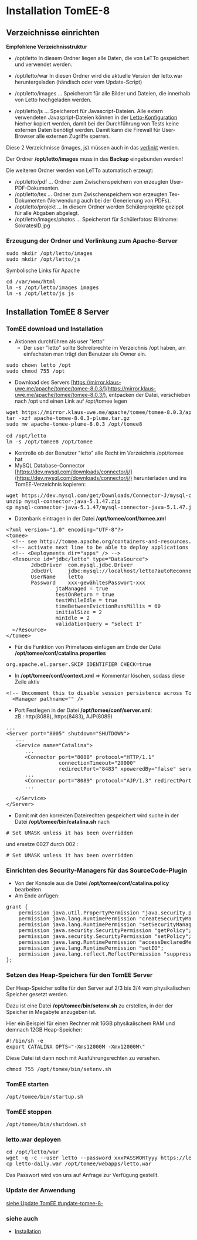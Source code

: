 # Installation TomEE-8
##  Verzeichnisse einrichten
**Empfohlene Verzeichnisstruktur**
* /opt/letto 
In diesem Ordner liegen alle Daten, die von LeTTo gespeichert und verwendet werden.

* /opt/letto/war 
In diesen Ordner wird die aktuelle Version der letto.war heruntergeladen (händisch oder vom Update-Script)

* /opt/letto/images ... Speicherort für alle Bilder und Dateien, die innerhalb von Letto hochgeladen werden.
* /opt/letto/js ... Speicherort für Javascript-Dateien. Alle extern verwendeten Javaspript-Dateien können in der [Letto-Konfiguration](/notimplemented/index.md) hierher kopiert werden, damit bei der Durchführung von Tests keine externen Daten benötigt werden. Damit kann die Firewall für User-Browser alle externen Zugriffe sperren.

Diese 2 Verzeichnisse (images, js) müssen auch in das [verlinkt](Apache|Apache-Base-Verzeichnis) werden.

Der Ordner **/opt/letto/images** muss in das **Backup** eingebunden werden!

Die weiteren Ordner werden von LeTTo automatisch erzeugt:
* /opt/letto/pdf ... Ordner zum Zwischenspeichern von erzeugten User-PDF-Dokumenten.
* /opt/letto/tex ... Ordner zum Zwischenspeichern von erzeugten Tex-Dokumenten (Verwendung auch bei der Generierung von PDFs).
* /opt/letto/projekt ... In diesem Ordner werden Schülerprojekte gezippt für alle Abgaben abgelegt.
* /opt/letto/images/photos ... Speicherort für Schülerfotos: Bildname: SokratesID.jpg

### Erzeugung der Ordner und Verlinkung zum Apache-Server
<pre>
sudo mkdir /opt/letto/images
sudo mkdir /opt/letto/js
</pre>

Symbolische Links für Apache
<pre>
cd /var/www/html
ln -s /opt/letto/images images
ln -s /opt/letto/js js
</pre>

##  Installation TomEE 8 Server

###  TomEE download und Installation
* Aktionen durchführen als user "letto"
  * Der user "letto" sollte Schreibrechte im Verzeichnis /opt haben, am einfachsten man trägt den Benutzer als Owner ein.
<pre>
sudo chown letto /opt
sudo chmod 755 /opt
</pre>
* Download des Servers [https://mirror.klaus-uwe.me/apache/tomee/tomee-8.0.3/](https://mirror.klaus-uwe.me/apache/tomee/tomee-8.0.3/), entpacken der Datei, verschieben nach /opt und einen Link auf /opt/tomee legen
<pre>
wget https://mirror.klaus-uwe.me/apache/tomee/tomee-8.0.3/apache-tomee-8.0.3-plume.tar.gz
tar -xzf apache-tomee-8.0.3-plume.tar.gz
sudo mv apache-tomee-plume-8.0.3 /opt/tomee8

cd /opt/letto
ln -s /opt/tomee8 /opt/tomee
</pre>
* Kontrolle ob der Benutzer "letto" alle Recht im Verzeichnis /opt/tomee hat
* MySQL Database-Connector [https://dev.mysql.com/downloads/connector/j/](https://dev.mysql.com/downloads/connector/j/) herunterladen und ins TomEE-Verzeichnis kopieren:
<pre>wget https://dev.mysql.com/get/Downloads/Connector-J/mysql-connector-java-5.1.47.zip
unzip mysql-connector-java-5.1.47.zip
cp mysql-connector-java-5.1.47/mysql-connector-java-5.1.47.jar /opt/tomee/lib/
</pre>

* Datenbank eintragen in der Datei **/opt/tomee/conf/tomee.xml**
<pre>
&lt;?xml version="1.0" encoding="UTF-8"?&gt;
&lt;tomee&gt;
  &lt;!-- see http://tomee.apache.org/containers-and-resources.html --&gt;
  &lt;!-- activate next line to be able to deploy applications in apps --&gt;
  &lt;!-- &lt;Deployments dir="apps" /&gt; --&gt;
  &lt;Resource id="jdbc/letto" type="DataSource"&gt;
		JdbcDriver  com.mysql.jdbc.Driver
		JdbcUrl     jdbc:mysql://localhost/letto?autoReconnect=true
		UserName    letto
		Password    xxx-gewähltesPasswort-xxx                
                jtaManaged = true
                testOnReturn = true
                testWhileIdle = true
                timeBetweenEvictionRunsMillis = 60
                initialSize = 2
                minIdle = 2
                validationQuery = "select 1"
  &lt;/Resource&gt;
&lt;/tomee&gt;
</pre>

* Für die Funktion von Primefaces einfügen am Ende der Datei **/opt/tomee/conf/catalina.properties**
<pre>
org.apache.el.parser.SKIP_IDENTIFIER_CHECK=true
</pre>

* In **/opt/tomee/conf/context.xml** =&gt; Kommentar löschen, sodass diese Zeile aktiv
<pre>
&lt;!-- Uncomment this to disable session persistence across Tomcat restarts --&gt;
  &lt;Manager pathname="" /&gt;
</pre>
  
* Port Festlegen in der Datei **/opt/tomee/conf/server.xml**: <br> zB.: http(8088), https(8483), AJP(8089)
<pre>
...
&lt;Server port="8005" shutdown="SHUTDOWN"&gt;
   ...
   &lt;Service name="Catalina"&gt;
      ...
      &lt;Connector port="8088" protocol="HTTP/1.1"
                 connectionTimeout="20000"
                 redirectPort="8483" xpoweredBy="false" server="Apache TomEE" /&gt;
      ...
      &lt;Connector port="8089" protocol="AJP/1.3" redirectPort="8483" /&gt;
      ...
    
   &lt;/Service&gt;
&lt;/Server&gt;
</pre>

* Damit mit den korrekten Dateirechten gespeichert wird suche in der Datei **/opt/tomee/bin/catalina.sh** nach
<pre>
# Set UMASK unless it has been overridden                                                                                                                                   if [ -z "$UMASK" ]( -z "$UMASK" ); then                                                                                                                                                        UMASK="0027"                                                                                                                                                            fi                                                                                                                                                                          umask $UMASK 
</pre>
und ersetze 0027 durch 002 :
<pre>
# Set UMASK unless it has been overridden                                                                                                                                   if [ -z "$UMASK" ]( -z "$UMASK" ); then                                                                                                                                                        UMASK="0002"                                                                                                                                                            fi                                                                                                                                                                          umask $UMASK 
</pre>

###  Einrichten des Security-Managers für das SourceCode-Plugin 
* Von der Konsole aus die Datei **/opt/tomee/conf/catalina.policy** bearbeiten
* Am Ende anfügen: 
<pre>
grant {
    permission java.util.PropertyPermission "java.security.policy", "write";
    permission java.lang.RuntimePermission "createSecurityManager";
    permission java.lang.RuntimePermission "setSecurityManager";
    permission java.security.SecurityPermission "getPolicy";
    permission java.security.SecurityPermission "setPolicy";
    permission java.lang.RuntimePermission "accessDeclaredMembers";
    permission java.lang.RuntimePermission "setIO";
    permission java.lang.reflect.ReflectPermission "suppressAccessChecks";
};
</pre>

###  Setzen des Heap-Speichers für den TomEE Server 
Der Heap-Speicher sollte für den Server auf 2/3 bis 3/4 vom physikalischen Speicher gesetzt werden. 

Dazu ist eine Datei **/opt/tomee/bin/setenv.sh** zu erstellen, in der der Speicher in Megabyte anzugeben ist. 

Hier ein Beispiel für einen Rechner mit 16GB physikalischem RAM und demnach 12GB Heap-Speicher:
<pre>
#!/bin/sh -e
export CATALINA_OPTS="-Xms12000M -Xmx12000M\"
</pre>

Diese Datei ist dann noch mit Ausführungsrechten zu versehen.
<pre>
chmod 755 /opt/tomee/bin/setenv.sh
</pre>

###  TomEE starten
<pre>
/opt/tomee/bin/startup.sh
</pre>

###  TomEE stoppen 
<pre>
/opt/tomee/bin/shutdown.sh
</pre>

###  letto.war deployen 
<pre>
cd /opt/letto/war
wget -q -c --user letto --password xxxPASSWORTyyy https://letto.at/download/letto/letto-daily.war
cp letto-daily.war /opt/tomee/webapps/letto.war
</pre>
Das Passwort wird von uns auf Anfrage zur Verfügung gestellt.

###  Update der Anwendung 
[siehe Update TomEE #update-tomee-8-](../Update#update-tomee-8-/index.md#update-tomee-8-)


###  siehe auch 
* [Installation](../Installation/index.md)

